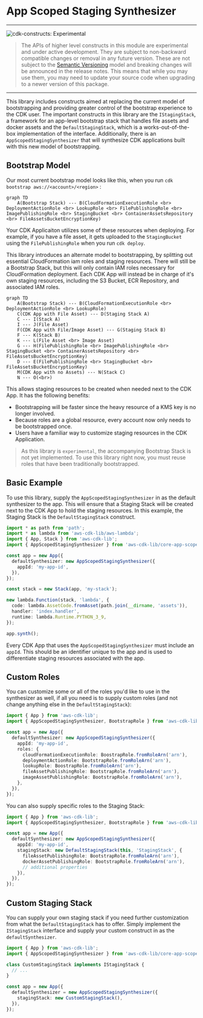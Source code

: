 # App Scoped Staging Synthesizer
<!--BEGIN STABILITY BANNER-->

---

![cdk-constructs: Experimental](https://img.shields.io/badge/cdk--constructs-experimental-important.svg?style=for-the-badge)

> The APIs of higher level constructs in this module are experimental and under active development.
> They are subject to non-backward compatible changes or removal in any future version. These are
> not subject to the [Semantic Versioning](https://semver.org/) model and breaking changes will be
> announced in the release notes. This means that while you may use them, you may need to update
> your source code when upgrading to a newer version of this package.

---

<!--END STABILITY BANNER-->

This library includes constructs aimed at replacing the current model of bootstrapping and providing
greater control of the bootstrap experience to the CDK user. The important constructs in this library
are the `IStagingStack`, a framework for an app-level bootstrap stack that handles file assets and
docker assets and the `DefaultStagingStack`, which is a works-out-of-the-box implementation of the
interface. Additionally, there is an `AppScopedStagingSynthesizer` that will synthesize CDK applications
built with this new model of bootstrapping.

## Bootstrap Model

Our most current bootstrap model looks like this, when you run `cdk bootstrap aws://<account>/<region>` :

```mermaid
graph TD
    A(Bootstrap Stack) --- B(CloudFormationExecutionRole <br> DeploymentActionRole <br> LookupRole <br> FilePublishingRole <br> ImagePublishingRole <br> StagingBucket <br> ContainerAssetsRepository <br> FileAssetsBucketEncryptionKey)
```

Your CDK Applicaiton utilizes some of these resources when deploying. For example, if you have a file asset,
it gets uploaded to the `StagingBucket` using the `FilePublishingRole` when you run `cdk deploy`.

This library introduces an alternate model to bootstrapping, by splitting out essential CloudFormation iam roles
and staging resources. There will still be a Bootstrap Stack, but this will only contain IAM roles necessary for
CloudFormation deployment. Each CDK App will instead be in charge of it's own staging resources, including the
S3 Bucket, ECR Repository, and associated IAM roles.

```mermaid
graph TD
    A(Bootstrap Stack) --- B(CloudFormationExecutionRole <br> DeploymentActionRole <br> LookupRole)
    C(CDK App with File Asset) --- D(Staging Stack A) 
    C --- I(Stack A)
    I --- J(File Asset)
    F(CDK App with File/Image Asset) --- G(Staging Stack B)
    F --- K(Stack B)
    K --- L(File Asset <br> Image Asset)
    G --- H(FilePublishingRole <br> ImagePublishingRole <br> StagingBucket <br> ContainerAssetsRepository <br> FileAssetsBucketEncryptionKey)
    D --- E(FilePublishingRole <br> StagingBucket <br> FileAssetsBucketEncryptionKey)
    M(CDK App with no Assets) --- N(Stack C)
    N --- O(<br>)
```

This allows staging resources to be created when needed next to the CDK App. It has the following
benefits:

- Bootstrapping will be faster since the heavy resource of a KMS key is no longer involved.
- Because roles are a global resource, every account now only needs to be bootstrapped once.
- Users have a familiar way to customize staging resources in the CDK Application.

> As this library is `experimental`, the accompanying Bootstrap Stack is not yet implemented. To use this
> library right now, you must reuse roles that have been traditionally bootstrapped.

## Basic Example

To use this library, supply the `AppScopedStagingSynthesizer` in as the default synthesizer to the app.
This will ensure that a Staging Stack will be created next to the CDK App to hold the staging resources.
In this example, the Staging Stack is the `DefaultStagingStack` construct.

```ts
import * as path from 'path';
import * as lambda from 'aws-cdk-lib/aws-lambda';
import { App, Stack } from 'aws-cdk-lib';
import { AppScopedStagingSynthesizer } from 'aws-cdk-lib/core-app-scoped-staging-synthesizer';

const app = new App({
  defaultSynthesizer: new AppScopedStagingSynthesizer({
    appId: 'my-app-id',
  }),
});

const stack = new Stack(app, 'my-stack');

new lambda.Function(stack, 'lambda', {
  code: lambda.AssetCode.fromAsset(path.join(__dirname, 'assets')),
  handler: 'index.handler',
  runtime: lambda.Runtime.PYTHON_3_9,
});

app.synth();
```

Every CDK App that uses the `AppScopedStagingSynthesizer` must include an `appId`. This should
be an identifier unique to the app and is used to differentiate staging resources associated
with the app.

## Custom Roles

You can customize some or all of the roles you'd like to use in the synthesizer as well,
if all you need is to supply custom roles (and not change anything else in the `DefaultStagingStack`):

```ts
import { App } from 'aws-cdk-lib';
import { AppScopedStagingSynthesizer, BootstrapRole } from 'aws-cdk-lib/core-app-scoped-staging-synthesizer';

const app = new App({
  defaultSynthesizer: new AppScopedStagingSynthesizer({
    appId: 'my-app-id',
    roles: {
      cloudFormationExecutionRole: BoostrapRole.fromRoleArn('arn'),
      deploymentActionRole: BootstrapRole.fromRoleArn('arn'),
      lookupRole: BoostrapRole.fromRoleArn('arn'),
      fileAssetPublishingRole: BootstrapRole.fromRoleArn('arn'),
      imageAssetPublishingRole: BootstrapRole.fromRoleArn('arn'),
    },
  }),
});
```

You can also supply specific roles to the Staging Stack:

```ts
import { App } from 'aws-cdk-lib';
import { AppScopedStagingSynthesizer, BootstrapRole } from 'aws-cdk-lib/core-app-scoped-staging-synthesizer';

const app = new App({
  defaultSynthesizer: new AppScopedStagingSynthesizer({
    appId: 'my-app-id',
    stagingStack: new DefaultStagingStack(this, 'StagingStack', {
      fileAssetPublishingRole: BootstrapRole.fromRoleArn('arn'),
      dockerAssetPublishingRole: BootstrapRole.fromRoleArn('arn'),
      // additional properties
    }),
  }),
});
```

## Custom Staging Stack

You can supply your own staging stack if you need further customization from what the
`DefaultStagingStack` has to offer. Simply implement the `IStagingStack` interface and
supply your custom construct in as the `defaultSynthesizer`.

```ts
import { App } from 'aws-cdk-lib';
import { AppScopedStagingSynthesizer } from 'aws-cdk-lib/core-app-scoped-staging-synthesizer';

class CustomStagingStack implements IStagingStack {
  // ...
}

const app = new App({
  defaultSynthesizer = new AppScopedStagingSynthesizer({
    stagingStack: new CustomStagingStack(),
  }),
});
```
